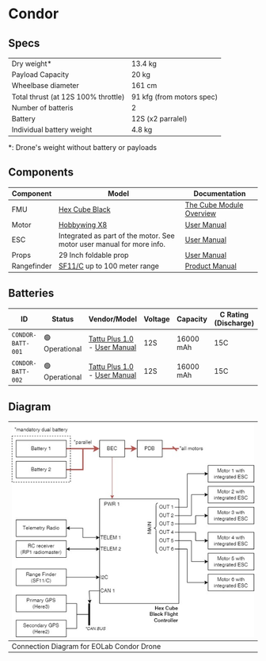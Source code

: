 # Condor

## Specs

|                                     |                           |
|-------------------------------------|---------------------------|
| Dry weight*                         | 13.4 kg                   |
| Payload Capacity                    | 20 kg                     |
| Wheelbase diameter                  | 161 cm                    |
| Total thrust (at 12S 100% throttle) | 91 kfg (from motors spec) |
| Number of batteris                  | 2                         |
| Battery                             | 12S (x2 parralel)         |
| Individual battery weight           | 4.8 kg                    |

*: Drone's weight without battery or payloads

## Components

| Component   | Model                                                                          | Documentation                                                                                                    |
|-------------|--------------------------------------------------------------------------------|------------------------------------------------------------------------------------------------------------------|
| FMU         | [Hex Cube Black](https://docs.px4.io/main/en/flight_controller/pixhawk-2.html) | [The Cube Module Overview](https://docs.cubepilot.org/user-guides/autopilot/the-cube-module-overview)            |
| Motor       | [Hobbywing X8](https://www.hobbywing.com/en/products/xrotor-x8108)             | [User Manual](https://robu.in/wp-content/uploads/2023/08/x8-manual.pdf)                                          |
| ESC         | Integrated as part of the motor. See motor user manual for more info.          | [User Manual](https://robu.in/wp-content/uploads/2023/08/x8-manual.pdf)                                          |
| Props       | 29 Inch foldable prop                                                          | [User Manual](https://robu.in/wp-content/uploads/2023/08/x8-manual.pdf)                                          |
| Rangefinder | [SF11/C](https://lightwarelidar.com/shop/sf11-c-100-m/) up to 100 meter range  | [Product Manual](https://www.documents.lightware.co.za/SF11%20-%20Laser%20Altimeter%20Manual%20-%20Rev%2010.pdf) |

## Batteries

| ID                | Status         | Vendor/Model                                                                                                                                            | Voltage | Capacity  | C Rating (Discharge) |
|-------------------|----------------|---------------------------------------------------------------------------------------------------------------------------------------------------------|---------|-----------|----------------------|
| `CONDOR-BATT-001` | 🟢 Operational | [Tattu Plus 1.0](https://genstattu.com/ta-plus1-0-15c-16000-12s1p-c-xt90.html)<br> - [User Manual](https://www.genstattu.com/content/TAA16KP12S15X.pdf) | 12S     | 16000 mAh | 15C                  |
| `CONDOR-BATT-002` | 🟢 Operational | [Tattu Plus 1.0](https://genstattu.com/ta-plus1-0-15c-16000-12s1p-c-xt90.html)<br> - [User Manual](https://www.genstattu.com/content/TAA16KP12S15X.pdf) | 12S     | 16000 mAh | 15C                  |

## Diagram

| ![condor-diagram](./condor-diagram.jpg)   |
|-------------------------------------------|
| Connection Diagram for EOLab Condor Drone |
